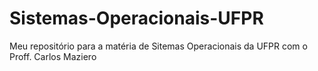 # Sistemas-Operacionais-UFPR
Meu repositório para a matéria de Sitemas Operacionais da UFPR com o Proff. Carlos Maziero

